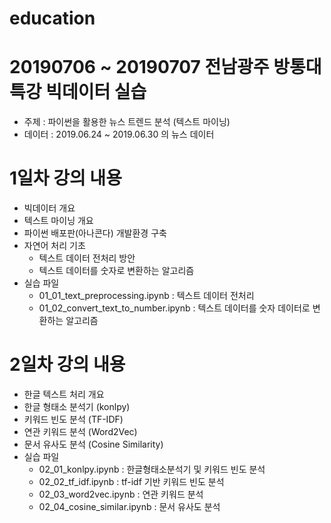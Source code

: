 # education
# 20190706 ~ 20190707 전남광주 방통대 특강 빅데이터 실습
- 주제 : 파이썬을 활용한 뉴스 트렌드 분석 (텍스트 마이닝)
- 데이터 : 2019.06.24 ~ 2019.06.30 의 뉴스 데이터


# 1일차 강의 내용
- 빅데이터 개요
- 텍스트 마이닝 개요
- 파이썬 배포판(아나콘다) 개발환경 구축
- 자연어 처리 기초
  - 텍스트 데이터 전처리 방안
  - 텍스트 데이터를 숫자로 변환하는 알고리즘
- 실습 파일
  - 01_01_text_preprocessing.ipynb : 텍스트 데이터 전처리 
  - 01_02_convert_text_to_number.ipynb : 텍스트 데이터를 숫자 데이터로 변환하는 알고리즘
  
  
# 2일차 강의 내용
- 한글 텍스트 처리 개요
- 한글 형태소 분석기 (konlpy)
- 키워드 빈도 분석 (TF-IDF)
- 연관 키워드 분석 (Word2Vec)
- 문서 유사도 분석 (Cosine Similarity)
- 실습 파일
  - 02_01_konlpy.ipynb : 한글형태소분석기 및 키워드 빈도 분석
  - 02_02_tf_idf.ipynb : tf-idf 기반 키워드 빈도 분석
  - 02_03_word2vec.ipynb : 연관 키워드 분석
  - 02_04_cosine_similar.ipynb : 문서 유사도 분석
